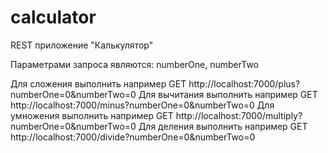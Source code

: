 # calculator

REST приложение "Калькулятор"

Параметрами запроса являются: numberOne, numberTwo

Для сложения выполнить например GET http://localhost:7000/plus?numberOne=0&numberTwo=0
Для вычитания выполнить например GET http://localhost:7000/minus?numberOne=0&numberTwo=0
Для умножения выполнить например GET http://localhost:7000/multiply?numberOne=0&numberTwo=0
Для деления выполнить например GET http://localhost:7000/divide?numberOne=0&numberTwo=0
